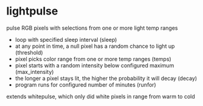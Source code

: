 # lightpulse
pulse RGB pixels with selections from one or more light temp ranges 

* loop with specified sleep interval (sleep)
* at any point in time, a null pixel has a random chance to light up (threshold)
* pixel picks color range from one or more temp ranges (temps)
* pixel starts with a random intensity below configured maximum (max_intensity)
* the longer a pixel stays lit, the higher the probability it will decay (decay)
* program runs for configured number of minutes (runfor)

extends whitepulse, which only did white pixels in range from warm to cold
